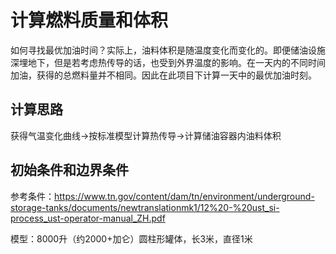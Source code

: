# 计算燃料质量和体积

如何寻找最优加油时间？实际上，油料体积是随温度变化而变化的。即便储油设施深埋地下，但是若考虑热传导的话，也受到外界温度的影响。在一天内的不同时间加油，获得的总燃料量并不相同。因此在此项目下计算一天中的最优加油时刻。

## 计算思路

获得气温变化曲线->按标准模型计算热传导->计算储油容器内油料体积

## 初始条件和边界条件

参考条件：https://www.tn.gov/content/dam/tn/environment/underground-storage-tanks/documents/newtranslationmk1/12%20-%20ust_si-process_ust-operator-manual_ZH.pdf

模型：8000升（约2000+加仑）圆柱形罐体，长3米，直径1米



